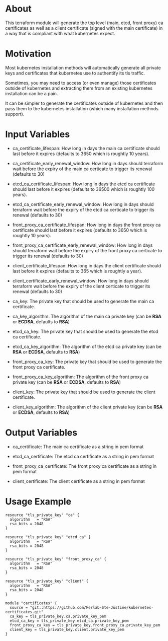 # About

This terraform module will generate the top level (main, etcd, front proxy) ca certificates as well as a client certificate (signed with the main certificate) in a way that is compliant with what kubernetes expect.

# Motivation

Most kubernetes installation methods will automatically generate all private keys and certificates that kubernetes use to authentify its tls traffic.

Sometimes, you may need to access (or even manage) those certificates outside of kubernetes and extracting them from an existing kubernetes installation can be a pain.

It can be simpler to generate the certificates outside of kubernetes and then pass them to the kubernetes installation (which many installation methods support).

# Input Variables

- ca_certificate_lifespan: How long in days the main ca certificate should last before it expires (defaults to 3650 which is roughtly 10 years).

- ca_certificate_early_renewal_window: How long in days should terraform wait before the expiry of the main ca certicate to trigger its renewal (defaults to 30)

- etcd_ca_certificate_lifespan: How long in days the etcd ca certificate should last before it expires (defaults to 36500 which is roughtly 100 years).

- etcd_ca_certificate_early_renewal_window: How long in days should terraform wait before the expiry of the etcd ca certicate to trigger its renewal (defaults to 30)

- front_proxy_ca_certificate_lifespan: How long in days the front proxy ca certificate should last before it expires (defaults to 3650 which is roughtly 10 years).

- front_proxy_ca_certificate_early_renewal_window: How long in days should terraform wait before the expiry of the front proxy ca certicate to trigger its renewal (defaults to 30)

- client_certificate_lifespan: How long in days the client certificate should last before it expires (defaults to 365 which is roughtly a year).

- client_certificate_early_renewal_window: How long in days should terraform wait before the expiry of the client certicate to trigger its renewal (defaults to 30)

- ca_key: The private key that should be used to generate the main ca certificate.

- ca_key_algorithm: The algorithm of the main ca private key (can be **RSA** or **ECDSA**, defaults to **RSA**)

- etcd_ca_key: The private key that should be used to generate the etcd ca certificate.

- etcd_ca_key_algorithm: The algorithm of the etcd ca private key (can be **RSA** or **ECDSA**, defaults to **RSA**)

- front_proxy_ca_key: The private key that should be used to generate the front proxy ca certificate.

- front_proxy_ca_key_algorithm: The algorithm of the front proxy ca private key (can be **RSA** or **ECDSA**, defaults to **RSA**)

- client_key: The private key that should be used to generate the client certificate.

- client_key_algorithm: The algorithm of the client private key (can be **RSA** or **ECDSA**, defaults to **RSA**)

# Output Variables

- ca_certificate: The main ca certificate as a string in pem format

- etcd_ca_certificate: The etcd ca certificate as a string in pem format

- front_proxy_ca_certificate: The front proxy ca certificate as a string in pem format

- client_certificate: The client certificate as a string in pem format

# Usage Example

```
resource "tls_private_key" "ca" {
  algorithm   = "RSA"
  rsa_bits = 2048
}

resource "tls_private_key" "etcd_ca" {
  algorithm   = "RSA"
  rsa_bits = 2048
}

resource "tls_private_key" "front_proxy_ca" {
  algorithm   = "RSA"
  rsa_bits = 2048
}

resource "tls_private_key" "client" {
  algorithm   = "RSA"
  rsa_bits = 2048
}

module "certificates" {
  source = "git::https://github.com/Ferlab-Ste-Justine/kubernetes-certificates.git"
  ca_key = tls_private_key.ca.private_key_pem
  etcd_ca_key = tls_private_key.etcd_ca.private_key_pem
  front_proxy_ca_key = tls_private_key.front_proxy_ca.private_key_pem
  client_key = tls_private_key.client.private_key_pem
}
```